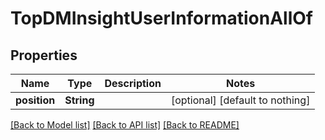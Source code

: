 # TopDMInsightUserInformationAllOf


## Properties
Name | Type | Description | Notes
------------ | ------------- | ------------- | -------------
**position** | **String** |  | [optional] [default to nothing]


[[Back to Model list]](../README.md#models) [[Back to API list]](../README.md#api-endpoints) [[Back to README]](../README.md)


